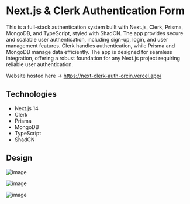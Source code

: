 # Next.js & Clerk Authentication Form 

This is a full-stack authentication system built with Next.js, Clerk, Prisma, MongoDB, and TypeScript, styled with ShadCN. The app provides secure and scalable user authentication, including sign-up, login, and user management features. Clerk handles authentication, while Prisma and MongoDB manage data efficiently. The app is designed for seamless integration, offering a robust foundation for any Next.js project requiring reliable user authentication.

Website hosted here -> https://next-clerk-auth-orcin.vercel.app/

## Technologies
- Next.js 14
- Clerk
- Prisma
- MongoDB
- TypeScript
- ShadCN

## Design
![image](https://github.com/user-attachments/assets/fff26b52-8da8-4757-95a6-81e29c47214c)

![image](https://github.com/user-attachments/assets/f394bede-0746-43ac-b7f2-8729c8159355)

![image](https://github.com/user-attachments/assets/37b357c7-8c01-4cc4-926f-45e437591e49)

